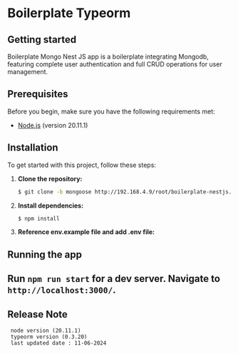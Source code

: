 # Boilerplate Typeorm

## Getting started

Boilerplate Mongo Nest JS app is a boilerplate integrating Mongodb, featuring complete user authentication and full CRUD operations for user management.

## Prerequisites

Before you begin, make sure you have the following requirements met:

- [Node.js](https://nodejs.org/) (version 20.11.1)

## Installation

To get started with this project, follow these steps:

1. **Clone the repository:**

   ```bash
   $ git clone -b mongoose http://192.168.4.9/root/boilerplate-nestjs.git
   ```

2. **Install dependencies:**

   ```bash
   $ npm install
   ```

3. **Reference env.example file and add .env file:**

## Running the app

## Run `npm run start` for a dev server. Navigate to `http://localhost:3000/`.

## Release Note

     node version (20.11.1)
     typeorm version (0.3.20)
     last updated date : 11-06-2024
